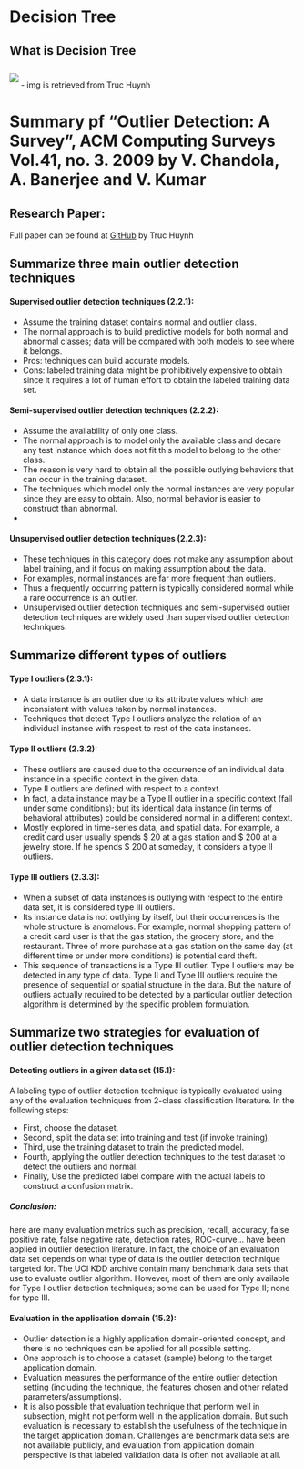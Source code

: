 # Decision Tree

## What is Decision Tree
<img style="margin : 10px auto 10px auto;" src="https://github.com/jackyhuynh/data_science-visualization-ML-DL-AI_notebook/blob/main/R_decision_tree/images/decision_tree.JPG">
- img is retrieved from Truc Huynh

# Summary pf “Outlier Detection: A Survey”, ACM Computing Surveys Vol.41, no. 3. 2009 by V. Chandola, A. Banerjee and V. Kumar
## Research Paper:
Full paper can be found at <a href="https://github.com/jackyhuynh/data_science-visualization-ML-DL-AI_notebook/blob/main/R_decision_tree/Decision_Tree_Paper.pdf">GitHub</a> by Truc Huynh

## Summarize three main outlier detection techniques
#### Supervised outlier detection techniques (2.2.1): 
- Assume the training dataset contains normal and outlier class.
- The normal approach is to build predictive models for both normal and abnormal classes; data will be compared with both models to see where it belongs.
- Pros: techniques can build accurate models.
- Cons: labeled training data might be prohibitively expensive to obtain since it requires a lot of human effort to obtain the labeled training data set.

#### Semi-supervised outlier detection techniques (2.2.2):
- Assume the availability of only one class. 
- The normal approach is to model only the available class and decare any test instance which does not fit this model to belong to the other class. 
- The reason is very hard to obtain all the possible outlying behaviors that can occur in the training dataset. 
- The techniques which model only the normal instances are very popular since they are easy to obtain. Also, normal behavior is easier to construct than abnormal.
- 
#### Unsupervised outlier detection techniques (2.2.3):
- These techniques in this category does not make any assumption about label training, and it focus on making assumption about the data.
- For examples, normal instances are far more frequent than outliers. 
- Thus a frequently occurring pattern is typically considered normal while a rare occurrence is an outlier.
- Unsupervised outlier detection techniques and semi-supervised outlier detection techniques are widely used than supervised outlier detection techniques. 

## Summarize different types of outliers
#### Type I outliers (2.3.1): 
- A data instance is an outlier due to its attribute values which are inconsistent with values taken by normal instances.
- Techniques that detect Type I outliers analyze the relation of an individual instance with respect to rest of the data instances.
#### Type II outliers (2.3.2): 
- These outliers are caused due to the occurrence of an individual data instance in a specific context in the given data.
- Type II outliers are defined with respect to a context. 
- In fact, a data instance may be a Type II outlier in a specific context (fall under some conditions); but its identical data instance (in terms of behavioral attributes) could be considered normal in a different context. 
- Mostly explored in time-series data, and spatial data. For example, a credit card user usually spends $ 20 at a gas station and $ 200 at a jewelry store. If he spends $ 200 at someday, it considers a type II outliers.
#### Type III outliers (2.3.3):
- When a subset of data instances is outlying with respect to the entire data set, it is considered type III outliers. 
- Its instance data is not outlying by itself, but their occurrences is the whole structure is anomalous. For example, normal shopping pattern of a credit card user is that the gas station, the grocery store, and the restaurant. Three of more purchase at a gas station on the same day (at different time or under more conditions) is potential card theft.
- This sequence of transactions is a Type III outlier. Type I outliers may be detected in any type of data. Type II and Type III outliers require the presence of sequential or spatial structure in the data. But the nature of outliers actually required to be detected by a particular outlier detection algorithm is determined by the specific problem formulation. 

## Summarize two strategies for evaluation of outlier detection techniques
#### Detecting outliers in a given data set (15.1):
A labeling type of outlier detection technique is typically evaluated using any of the evaluation techniques from 2-class classification literature. In the following steps:
- First, choose the dataset.
- Second, split the data set into training and test (if invoke training).
- Third, use the training dataset to train the predicted model.
- Fourth, applying the outlier detection techniques to the test dataset to detect the outliers and normal.
- Finally, Use the predicted label compare with the actual labels to construct a confusion matrix.
##### Conclusion: 
here are many evaluation metrics such as precision, recall, accuracy, false positive rate, false negative rate, detection rates, ROC-curve… have been applied in outlier detection literature. In fact, the choice of an evaluation data set depends on what type of data is the outlier detection technique targeted for. The UCI KDD archive contain many benchmark data sets that use to evaluate outlier algorithm. However, most of them are only available for Type I outlier detection techniques; some can be used for Type II; none for type III.

#### Evaluation in the application domain (15.2): 
- Outlier detection is a highly application domain-oriented concept, and there is no techniques can be applied for all possible setting. 
- One approach is to choose a dataset (sample) belong to the target application domain. 
- Evaluation measures the performance of the entire outlier detection setting (including the technique, the features chosen and other related parameters/assumptions). 
- It is also possible that evaluation technique that perform well in subsection, might not perform well in the application domain. But such evaluation is necessary to establish the usefulness of the technique in the target application domain. Challenges are benchmark data sets are not available publicly, and evaluation from application domain perspective is that labeled validation data is often not available at all.
